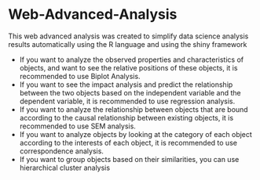 # Web-Advanced-Analysis
This web advanced analysis was created to simplify data science analysis results automatically using the R language and using the shiny framework
- If you want to analyze the observed properties and characteristics of objects, and want to see the relative positions of these objects, it is recommended to use Biplot Analysis.
- If you want to see the impact analysis and predict the relationship between the two objects based on the independent variable and the dependent variable, it is recommended to use regression analysis.
- If you want to analyze the relationship between objects that are bound according to the causal relationship between existing objects, it is recommended to use SEM analysis.
- If you want to analyze objects by looking at the category of each object according to the interests of each object, it is recommended to use correspondence analysis.
- If you want to group objects based on their similarities, you can use hierarchical cluster analysis
